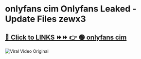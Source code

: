 
 # onlyfans cim Onlyfans Leaked - Update Files zewx3

## <h2><a href="https://clipsfans.com/onlyfans_cim&ref=git">🔗 Click to LINKS ⏩⏩ 👉 🟢 onlyfans cim </a></h2>

<a href="https://clipsfans.com/onlyfans_cim&ref=git" rel="nofollow" data-target="animated-image.originalLink"><img src="https://i.ibb.co.com/xMMVF88/686577567.gif" alt="Viral Video Original" style="max-width: 100%; display: inline-block;" data-target="animated-image.originalImage"></a>

